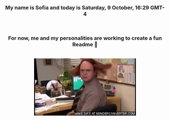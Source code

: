 


<div align="center">
<h3 >My name is Sofia and today is Saturday, 9 October, 16:29 GMT-4</h3><br>
<h3 >For now, me and my personalities are working to create a fun Readme 👋
</h3><br>
<img src='img/dwight.gif' alt='working...'/>
</div>
